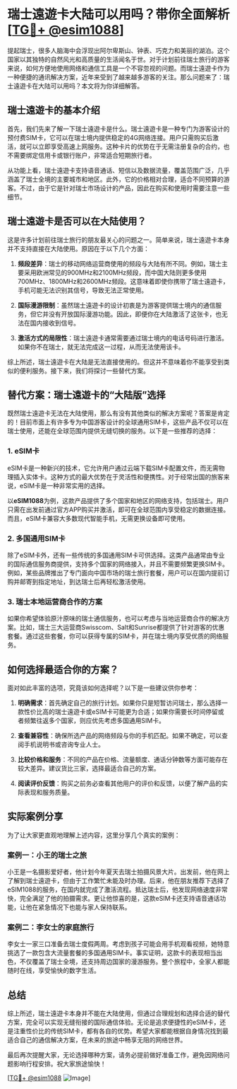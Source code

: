 # 瑞士遠遊卡大陆可以用吗？带你全面解析[[TG💪+ @esim1088](https://t.me/s/esim1088)]

提起瑞士，很多人脑海中会浮现出阿尔卑斯山、钟表、巧克力和美丽的湖泊。这个国家以其独特的自然风光和高质量的生活闻名于世。对于计划前往瑞士旅行的游客来说，如何方便地使用网络和通信工具是一个不容忽视的问题。而瑞士遠遊卡作为一种便捷的通讯解决方案，近年来受到了越来越多游客的关注。那么问题来了：瑞士遠遊卡在大陆可以用吗？本文将为你详细解答。

## 瑞士遠遊卡的基本介绍

首先，我们先来了解一下瑞士遠遊卡是什么。瑞士遠遊卡是一种专门为游客设计的预付费SIM卡，它可以在瑞士境内提供稳定的4G网络连接。用户只需购买后激活，就可以立即享受高速上网服务。这种卡片的优势在于无需注册复杂的合约，也不需要绑定信用卡或银行账户，非常适合短期旅行者。

从功能上看，瑞士遠遊卡支持语音通话、短信以及数据流量，覆盖范围广泛，几乎涵盖了瑞士全境的主要城市和地区。此外，它的价格相对合理，适合不同预算的游客。不过，由于它是针对瑞士市场设计的产品，因此在购买和使用时需要注意一些细节。

## 瑞士遠遊卡是否可以在大陆使用？

这是许多计划前往瑞士旅行的朋友最关心的问题之一。简单来说，瑞士遠遊卡本身并不支持直接在大陆使用。原因在于以下几个方面：

1. **频段差异**：瑞士的移动网络运营商使用的频段与大陆有所不同。例如，瑞士主要采用欧洲常见的900MHz和2100MHz频段，而中国大陆则更多使用700MHz、1800MHz和2600MHz频段。这意味着即使你携带了瑞士遠遊卡，手机可能无法识别其信号，导致无法正常使用。

2. **国际漫游限制**：虽然瑞士遠遊卡的设计初衷是为游客提供瑞士境内的通信服务，但它并没有开放国际漫游功能。因此，即便你在大陆激活了这张卡，也无法在国内接收到信号。

3. **激活方式的局限性**：瑞士遠遊卡通常需要通过瑞士境内的电话号码进行激活。如果你不在瑞士，就无法完成这一过程，从而无法使用该卡。

综上所述，瑞士遠遊卡在大陆是无法直接使用的。但这并不意味着你不能享受到类似的便利服务。接下来，我们将探讨一些替代方案。

## 替代方案：瑞士遠遊卡的“大陆版”选择

既然瑞士遠遊卡无法在大陆使用，那么有没有其他类似的解决方案呢？答案是肯定的！目前市面上有许多专为中国游客设计的全球通用SIM卡，这些产品不仅可以在瑞士使用，还能在全球范围内提供无缝切换的服务。以下是一些推荐的选择：

### 1. **eSIM卡**

eSIM卡是一种新兴的技术，它允许用户通过云端下载SIM卡配置文件，而无需物理插入实体卡。这种方式的最大优势在于灵活性和便携性。对于经常出国的旅客来说，eSIM卡是一种非常实用的选择。

以**eSIM1088**为例，这款产品提供了多个国家和地区的网络支持，包括瑞士。用户只需在出发前通过官方APP购买并激活，即可在全球范围内享受稳定的数据连接。而且，eSIM卡兼容大多数现代智能手机，无需更换设备即可使用。

### 2. **多国通用SIM卡**

除了eSIM卡外，还有一些传统的多国通用SIM卡可供选择。这类产品通常由专业的国际通信服务商提供，支持多个国家的网络接入，并且不需要频繁更换SIM卡。例如，某些品牌推出了专门面向中国市场的瑞士旅行套餐，用户可以在国内提前订购并邮寄到指定地址，到达瑞士后再轻松激活使用。

### 3. **瑞士本地运营商合作的方案**

如果你希望体验原汁原味的瑞士通信服务，也可以考虑与当地运营商合作的解决方案。比如，瑞士三大运营商Swisscom、Salt和Sunrise都提供了针对游客的优惠套餐。通过这些套餐，你可以获得专属的SIM卡，并在瑞士境内享受优质的网络服务。

## 如何选择最适合你的方案？

面对如此丰富的选项，究竟该如何选择呢？以下是一些建议供你参考：

1. **明确需求**：首先确定自己的旅行计划。如果你只是短暂访问瑞士，那么选择一款性价比高的瑞士遠遊卡或eSIM卡可能更为合适；如果你需要长时间停留或者频繁往返多个国家，则应优先考虑多国通用SIM卡。

2. **查看兼容性**：确保所选产品的网络频段与你的手机匹配。如果不确定，可以查阅手机说明书或咨询专业人士。

3. **比较价格和服务**：不同的产品在价格、流量额度、通话分钟数等方面可能存在较大差异。建议货比三家，选择最适合自己的方案。

4. **阅读评价反馈**：购买之前务必查看其他用户的评价和反馈，以便了解产品的实际表现和服务质量。

## 实际案例分享

为了让大家更直观地理解上述内容，这里分享几个真实的案例：

### 案例一：小王的瑞士之旅

小王是一名摄影爱好者，他计划今年夏天去瑞士拍摄风景大片。出发前，他在网上了解到瑞士遠遊卡，但由于工作繁忙未能及时办理。后来，他在朋友推荐下选择了eSIM1088的服务，在国内就完成了激活流程。抵达瑞士后，他发现网络速度非常快，完全满足了他的拍摄需求。更让他惊喜的是，这款eSIM卡还支持语音通话功能，让他在紧急情况下也能与家人保持联系。

### 案例二：李女士的家庭旅行

李女士一家三口准备去瑞士度假两周。考虑到孩子可能会用手机观看视频，她特意挑选了一款包含大流量套餐的多国通用SIM卡。事实证明，这款卡的表现相当出色，不仅覆盖了瑞士全境，还支持周边国家的漫游服务。整个旅程中，全家人都能随时在线，享受愉快的数字生活。

## 总结

综上所述，瑞士遠遊卡本身并不能在大陆使用，但通过合理规划和选择合适的替代方案，完全可以实现无缝衔接的国际通信体验。无论是追求便捷性的eSIM卡，还是注重性价比的传统SIM卡，都有各自的优势。希望大家都能根据自身情况找到最适合自己的通信解决方案，在未来的旅途中畅享无阻的网络世界。

最后再次提醒大家，无论选择哪种方案，请务必提前做好准备工作，避免因网络问题影响行程安排。祝大家旅途愉快！

[[TG💪+ @esim1088](https://t.me/s/esim1088) ![Image](https://i.postimg.cc/4NQfJmqS/Snipaste-2025-05-13-00-14-12.png)]